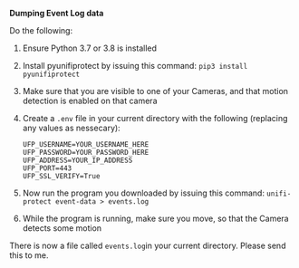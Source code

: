 **Dumping Event Log data**

Do the following:

1. Ensure Python 3.7 or 3.8 is installed
2. Install pyunifiprotect by issuing this command: `pip3 install pyunifiprotect`
3. Make sure that you are visible to one of your Cameras, and that motion detection is enabled on that camera
4. Create a `.env` file in your current directory with the following (replacing any values as nessecary):

   ```
   UFP_USERNAME=YOUR_USERNAME_HERE
   UFP_PASSWORD=YOUR_PASSWORD_HERE
   UFP_ADDRESS=YOUR_IP_ADDRESS
   UFP_PORT=443
   UFP_SSL_VERIFY=True
   ```

5. Now run the program you downloaded by issuing this command: `unifi-protect event-data > events.log`
6. While the program is running, make sure you move, so that the Camera detects some motion

There is now a file called `events.log`in your current directory. Please send this to me.
